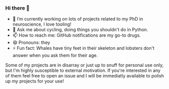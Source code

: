 ### Hi there 👋

- 🔭 I’m currently working on lots of projects related to my PhD in neuroscience, I love tooling!
- 💬 Ask me about cycling, doing things you shouldn't do in Python.
- 📫 How to reach me: GitHub notifications are my go-to drugs.
- 😄 Pronouns: they
- ⚡ Fun fact: Whales have tiny feet in their skeleton and lobsters don't answer when you ask them for their age.

Some of my projects are in disarray or just up to snuff for personal use only, but I'm highly susceptible to external motivation. If you're interested in any of them feel free to open an issue and I will be immediatly available to polish up my projects for your use!
